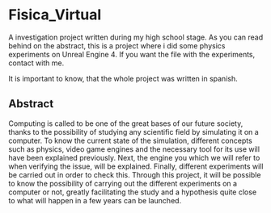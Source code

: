 # Fisica_Virtual
A investigation project written during my high school stage. As you can read behind on the abstract, this is a project where i did some physics experiments on Unreal Engine 4.
If you want the file with the experiments, contact with me.

It is important to know, that the whole project was written in spanish.


## Abstract
Computing is called to be one of the great bases of our future society, thanks to the possibility of studying any scientific field by simulating it on a computer.
To know the current state of the simulation, different concepts such as physics, video game engines and the necessary tool for its use will have been explained previously. Next, the engine you which we will refer to when verifying the issue, will be explained. Finally, different experiments will be carried out in order to check this.
Through this project, it will be possible to know the possibility of carrying out the different experiments on a computer or not, greatly facilitating the study and a hypothesis quite close to what will happen in a few years can be launched.
